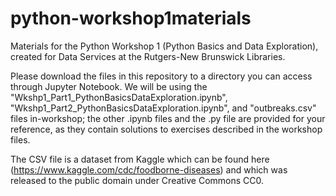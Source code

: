 # python-workshop1materials
Materials for the Python Workshop 1 (Python Basics and Data Exploration), created for Data Services at the Rutgers-New Brunswick Libraries.

Please download the files in this repository to a directory you can access through Jupyter Notebook. We will be using the "Wkshp1_Part1_PythonBasicsDataExploration.ipynb", "Wkshp1_Part2_PythonBasicsDataExploration.ipynb", and "outbreaks.csv" files in-workshop; the other .ipynb files and the .py file are provided for your reference, as they contain solutions to exercises described in the workshop files. 

The CSV file is a dataset from Kaggle which can be found here (https://www.kaggle.com/cdc/foodborne-diseases) and which was released to the public domain under Creative Commons CC0.
